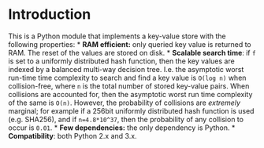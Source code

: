 Introduction
============

This is a Python module that implements a key-value store with the following
properties:
    * **RAM efficient:** only queried key value is returned to RAM. The reset
      of the values are stored on disk.
    * **Scalable search time**: if `f` is set to a uniformly distributed hash
      function, then the key values are indexed by a balanced multi-way
      decision tree. I.e. the asymptotic worst run-time time complexity to
      search and find a key value is `O(log n)` when collision-free, where `n`
      is the total number of stored key-value pairs. When collisions
      are accounted for, then the asymptotic worst run time complexity of the
      same is `O(n)`. However, the probability of
      collisions are _extremely_ marginal; for example if a 256bit uniformly
      distributed hash function is used (e.g. SHA256), and if `n=4.8*10^37`,
      then the probability of any collision to occur is `0.01`.
    * **Few dependencies:** the only dependency is Python.
    * **Compatibility**: both Python 2.x and 3.x.
